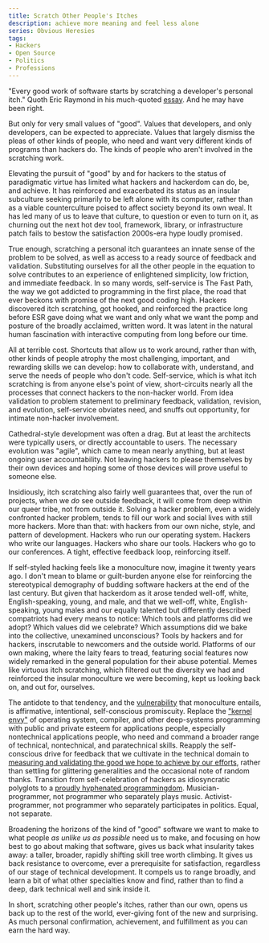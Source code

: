 ```yaml
---
title: Scratch Other People's Itches
description: achieve more meaning and feel less alone
series: Obvious Heresies
tags:
- Hackers
- Open Source
- Politics
- Professions
---
```


"Every good work of software starts by scratching a developer's personal itch."  Quoth Eric Raymond in his much-quoted [essay](http://www.catb.org/esr/writings/homesteading/cathedral-bazaar/ar01s02.html).  And he may have been right.

But only for very small values of "good".  Values that developers, and only developers, can be expected to appreciate.  Values that largely dismiss the pleas of other kinds of people, who need and want very different kinds of programs than hackers do.  The kinds of people who aren't involved in the scratching work.

Elevating the pursuit of "good" by and for hackers to the status of paradigmatic virtue has limited what hackers and hackerdom can do, be, and achieve.  It has reinforced and exacerbated its status as an insular subculture seeking primarily to be left alone with its computer, rather than as a viable counterculture poised to affect society beyond its own weal.  It has led many of us to leave that culture, to question or even to turn on it, as churning out the next hot dev tool, framework, library, or infrastructure patch fails to bestow the satisfaction 2000s-era hype loudly promised.

True enough, scratching a personal itch guarantees an innate sense of the problem to be solved, as well as access to a ready source of feedback and validation.  Substituting ourselves for all the other people in the equation to solve contributes to an experience of enlightened simplicity, low friction, and immediate feedback.  In so many words, self-service is The Fast Path, the way we got addicted to programming in the first place, the road that ever beckons with promise of the next good coding high.  Hackers discovered itch scratching, got hooked, and reinforced the practice long before ESR gave doing what we want and only what we want the pomp and posture of the broadly acclaimed, written word.  It was latent in the natural human fascination with interactive computing from long before our time.

All at terrible cost.  Shortcuts that allow us to work around, rather than with, other kinds of people atrophy the most challenging, important, and rewarding skills we can develop: how to collaborate with, understand, and serve the needs of people who don't code.  Self-service, which is what itch scratching is from anyone else's point of view, short-circuits nearly all the processes that connect hackers to the non-hacker world.  From idea validation to problem statement to preliminary feedback, validation, revision, and evolution, self-service obviates need, and snuffs out opportunity, for intimate non-hacker involvement.

Cathedral-style development was often a drag.  But at least the architects were typically users, or directly accountable to users.  The necessary evolution was "agile", which came to mean nearly anything, but at least ongoing user accountability.  Not leaving hackers to please themselves by their own devices and hoping some of those devices will prove useful to someone else.

Insidiously, itch scratching also fairly well guarantees that, over the run of projects, when we _do_ see outside feedback, it will come from deep within our queer tribe, not from outside it.  Solving a hacker problem, even a widely confronted hacker problem, tends to fill our work and social lives with still more hackers.  More than that: with hackers from our own niche, style, and pattern of development.  Hackers who run our operating system.  Hackers who write our languages.  Hackers who share our tools.  Hackers who go to our conferences.  A tight, effective feedback loop, reinforcing itself.

If self-styled hacking feels like a monoculture now, imagine it twenty years ago.  I don't mean to blame or guilt-burden anyone else for reinforcing the stereotypical demography of budding software hackers at the end of the last century.  But given that hackerdom as it arose tended well-off, white, English-speaking, young, and male, and that we well-off, white, English-speaking, young males and our equally talented but differently described compatriots had every means to notice:  Which tools and platforms did we adopt?  Which values did we celebrate?  Which assumptions did we bake into the collective, unexamined unconscious?  Tools by hackers and for hackers, inscrutable to newcomers and the outside world.  Platforms of our own making, where the laity fears to tread, featuring social features now widely remarked in the general population for their abuse potential.  Memes like virtuous itch scratching, which filtered out the diversity we had and reinforced the insular monoculture we were becoming, kept us looking back on, and out for, ourselves.

The antidote to that tendency, and the [vulnerability](https://en.wikipedia.org/wiki/Monoculture#Risks) that monoculture entails, is affirmative, intentional, self-conscious promiscuity.  Replace the ["kernel envy"](https://en.wikipedia.org/wiki/Physics_envy) of operating system, compiler, and other deep-systems programming with public and private esteem for applications people, especially nontechnical applications people, who need and command a broader range of technical, nontechnical, and paratechnical skills.  Reapply the self-conscious drive for feedback that we cultivate in the technical domain to [measuring and validating the good we hope to achieve by our efforts](https://en.wikipedia.org/wiki/Impact_evaluation), rather than settling for glittering generalities and the occasional note of random thanks.  Transition from self-celebration of hackers as idiosyncratic polyglots to a [proudly hyphenated programmingdom](https://en.wikipedia.org/wiki/Hyphenated_American).  Musician-programmer, not programmer who separately plays music.  Activist-programmer, not programmer who separately participates in politics.  Equal, not separate.

Broadening the horizons of the kind of "good" software we want to make to what people _as unlike us as possible_ need us to make, and focusing on how best to go about making that software, gives us back what insularity takes away: a taller, broader, rapidly shifting skill tree worth climbing.  It gives us back resistance to overcome, ever a prerequisite for satisfaction, regardless of our stage of technical development.  It compels us to range broadly, and learn a bit of what other specialties know and find, rather than to find a deep, dark technical well and sink inside it.

In short, scratching other people's itches, rather than our own, opens us back up to the rest of the world, ever-giving font of the new and surprising.  As much personal confirmation, achievement, and fulfillment as you can earn the hard way.
